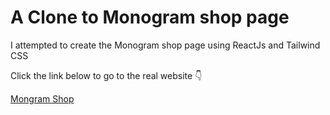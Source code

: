 # A Clone to Monogram shop page

I attempted to create the Monogram shop page using ReactJs and Tailwind CSS

Click the link below to go to the real website 👇 

[Mongram Shop](https://monogramcc.com/shop/)
